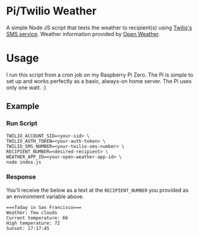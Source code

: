 # Pi/Twilio Weather

A simple Node JS script that texts the weather to recipient(s) using [Twilio's SMS service](https://www.twilio.com/docs/sms/quickstart/node). Weather information provided by [Open Weather](http://api.openweathermap.org).

# Usage

I run this script from a cron job on my Raspberry Pi Zero. The Pi is simple to set up and works perfectly as a basic, always-on home server. The Pi uses only one watt. :)

## Example

### Run Script

```
TWILIO_ACCOUNT_SID=<your-sid> \
TWILIO_AUTH_TOKEN=<your-auth-token> \
TWILIO_SMS_NUMBER=<your-twilio-sms-number> \
RECIPIENT_NUMBER=<desired-recipient> \
WEATHER_APP_ID=<your-open-weather-app-id> \
node index.js
```

### Response

You'll receive the below as a text at the `RECIPIENT_NUMBER` you provided as
an environment variable above.

```
===Today in San Francisco===
Weather: few clouds
Current temperature: 66
High temperature: 72
Sunset: 17:17:45
```